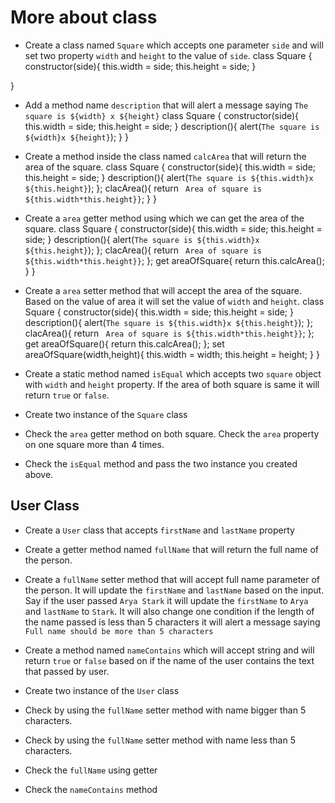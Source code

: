 # More about class

- Create a class named `Square` which accepts one parameter `side` and will set two property `width` and `height` to the value of `side`.
class Square {
    constructor(side){
        this.width = side;
        this.height = side;
    }

}
- Add a method name `description` that will alert a message saying `The square is ${width} x ${height}`
class Square {
    constructor(side){
        this.width = side;
        this.height = side;
    }
    description(){
        alert(`The square is ${width}x ${height}`);
    }
}
- Create a method inside the class named `calcArea` that will return the area of the square.
class Square {
    constructor(side){
        this.width = side;
        this.height = side;
    }
    description(){
        alert(`The square is ${this.width}x ${this.height}`);
    };
    clacArea(){
        return ` Area of square is ${this.width*this.height}}`;
    }
}
- Create a `area` getter method using which we can get the area of the square.
class Square {
    constructor(side){
        this.width = side;
        this.height = side;
    }
    description(){
        alert(`The square is ${this.width}x ${this.height}`);
    };
    clacArea(){
        return ` Area of square is ${this.width*this.height}}`;
    };
    get areaOfSquare{
        return this.calcArea();
    }
}
- Create a `area` setter method that will accept the area of the square. Based on the value of area it will set the value of `width` and `height`.
class Square {
    constructor(side){
        this.width = side;
        this.height = side;
    }
    description(){
        alert(`The square is ${this.width}x ${this.height}`);
    };
    clacArea(){
        return ` Area of square is ${this.width*this.height}}`;
    };
    get areaOfSquare(){
        return this.calcArea();
    };
    set areaOfSquare(width,height){
        this.width = width;
        this.height = height;
    }
}
- Create a static method named `isEqual` which accepts two `square` object with `width` and `height` property. If the area of both square is same it will return `true` or `false`.

- Create two instance of the `Square` class

- Check the `area` getter method on both square. Check the `area` property on one square more than 4 times.

- Check the `isEqual` method and pass the two instance you created above.

## User Class

- Create a `User` class that accepts `firstName` and `lastName` property

- Create a getter method named `fullName` that will return the full name of the person.

- Create a `fullName` setter method that will accept full name parameter of the person. It will update the `firstName` and `lastName` based on the input. Say if the user passed `Arya Stark` it will update the `firstName` to `Arya` and `lastName` to `Stark`. It will also change one condition if the length of the name passed is less than 5 characters it will alert a message saying `Full name should be more than 5 characters`

- Create a method named `nameContains` which will accept string and will return `true` or `false` based on if the name of the user contains the text that passed by user.

- Create two instance of the `User` class

- Check by using the `fullName` setter method with name bigger than 5 characters.

- Check by using the `fullName` setter method with name less than 5 characters.

- Check the `fullName` using getter

- Check the `nameContains` method
